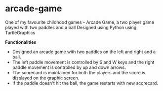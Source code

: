 # arcade-game

One of my favourite childhood games - Arcade Game, a two player game played with two paddles and a ball
Designed using Python using TurtleGraphics

**Functionalities**
  - Designed an arcade game with two paddles on the left and right and a ball.
  - The left paddle movement is controlled by S and W keys and the right paddle movement is controlled by up and down arrows.
  - The scorecard is maintained for both the players and the score is displayed on the graphic screen.
  - If the paddle doesn't hit the ball, the game restarts with new scorecard.

